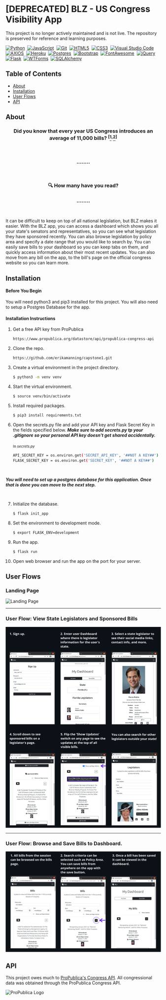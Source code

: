 # [DEPRECATED] BLZ - US Congress Visibility App
This project is no longer actively maintained and is not live. The repository is preserved for reference and learning purposes.

<a href="https://www.python.org/" title="Python"><img src="https://github.com/tomchen/stack-icons/blob/master/logos/python.svg" alt="Python" width="21px" height="21px"></a> &nbsp;<a href="https://developer.mozilla.org/en-US/docs/Web/JavaScript" title="JavaScript"><img src="https://github.com/tomchen/stack-icons/blob/master/logos/javascript.svg" alt="JavaScript" width="21px" height="21px"></a>&nbsp; <a href="https://git-scm.com/" title="Git"><img src="https://github.com/tomchen/stack-icons/blob/master/logos/git-icon.svg" alt="Git" width="21px" height="21px"></a>&nbsp; <a href="https://www.w3.org/TR/html5/" title="HTML5"><img src="https://github.com/tomchen/stack-icons/blob/master/logos/html-5.svg" alt="HTML5" width="21px" height="21px"></a>&nbsp; <a href="https://www.w3.org/TR/CSS/" title="CSS3"><img src="https://github.com/tomchen/stack-icons/blob/master/logos/css-3.svg" alt="CSS3" width="21px" height="21px"></a>&nbsp; <a href="https://code.visualstudio.com/" title="Visual Studio Code"><img src="https://github.com/tomchen/stack-icons/blob/master/logos/visual-studio-code.svg" alt="Visual Studio Code" width="21px" height="21px"></a> &nbsp;<a href="https://www.npmjs.com/package/axios" title="AXIOS"><img src="readme_files/axios.png" alt="AXIOS" width="21px" height="21px"></a> &nbsp;<a href="https://www.heroku.com/" title="Heroku"><img src="readme_files/heroku.jpeg" alt="Heroku" width="21px" height="21px"></a> &nbsp;<a href="https://www.postgresql.org/" title="Postgres"><img src="readme_files/postgres.png" alt="Postgres" width="21px" height="21px"></a> &nbsp;<a href="https://getbootstrap.com/" title="Bootstrap"><img src="https://github.com/tomchen/stack-icons/blob/master/logos/bootstrap.svg" alt="Bootstrap" width="21px" height="21px"></a> &nbsp;<a href="https://fontawesome.com/" title="FontAwesome"><img src="readme_files/fontawesome.png" alt="FontAwesome" width="21px" height="21px"></a> &nbsp;<a href="https://jquery.com/" title="jQuery"><img src="https://github.com/tomchen/stack-icons/blob/master/logos/jquery-icon.svg" alt="jQuery" width="21px" height="21px"></a> &nbsp;<a href="https://flask.palletsprojects.com/en/1.1.x/" title="Flask"><img src="readme_files/flask_logo_white_background.png" alt="Flask" width="40px" height="21px"></a> &nbsp;<a href="https://www.sqlalchemy.org/" title="Git"><img src="readme_files/sql_alchemy_logo.jpeg" alt="WTForms" width="70px" height="21px"></a> &nbsp;<a href="https://wtforms.readthedocs.io/en/2.3.x/#" title="WTForms"><img src="readme_files/wtforms.png" alt="SQLAlchemy" width="80px" height="21px"></a>


## Table of Contents

* [About](https://github.com/erikamanning/capstone1#about)
* [Installation](https://github.com/erikamanning/capstone1#installation)
* [User Flows](https://github.com/erikamanning/capstone1#user-flows)
* [API](https://github.com/erikamanning/capstone1#api)



## About

### <div align='center'>Did you know that every year US Congress introduces an average of 11,000 bills? <sup>[</sup>[<sup>1</sup>](https://www.ndpanalytics.com/45-years-of-congress-bills)<sup>,</sup>[<sup>2</sup>](congress.gov)<sup>]</sup></div>


<br>   

### <div align='center'>........ </div>  
<br>  

### <div align='center'>:mag: How many have you read? </div>  


### <div align='center'>........ </div>  

<br>  

It can be difficult to keep on top of all national legislation, but BLZ makes it easier. With the BLZ app, you can access a dashboard which shows you all your state's senators and representatives, so you can see what legislation they have sponsored recently. You can also browse legislation by policy area and specify a date range that you would like to search by. You can easily save bills to your dashboard so you can keep tabs on them, and quickly access information about their most recent updates. You can also move from any bill on the app, to the bill's page on the official congress website so you can learn more.


## Installation

#### Before You Begin
You will need python3 and pip3 installed for this project. You will also need to setup a Postgres Database for the app.


#### Installation Instructions

1. Get a free API key from ProPublica
    ```sh
    https://www.propublica.org/datastore/api/propublica-congress-api
    ```

2. Clone the repo.
    ```sh
    https://github.com/erikamanning/capstone1.git
    ```

3. Create a virtual environment in the project directory.
    ```sh 
    $ python3 -m venv venv
    ```

4. Start the virtual environment.
    ```sh
    $ source venv/bin/activate
    ```

5. Install required packages.
    ```sh
    $ pip3 install requirements.txt
    ```

6. Open the secrets.py file and add your API key and Flask Secret Key in the fields specified below. 
   _**Make sure to add secrets.py tp your .gitignore so your personal API key doesn't get shared accidentally.**_
   
    <sub> In *secrets.py*</sub>
    ```sh
    API_SECRET_KEY = os.environ.get('SECRET_API_KEY', '##NOT A KEY##')
    FLASK_SECRET_KEY = os.environ.get('SECRET_KEY', '##NOT A KEY##')
    ```
<br>  

_**You will need to set up a postgres database for this application. Once that is done you can move to the next step.**_

<br>  

7. Initialize the database.
    ```sh
    $ flask init_app
    ```

8. Set the environment to development mode.
    ```sh
    $ export FLASK_ENV=development 
    ```

9. Run the app.
    ```sh 
    $ flask run
    ```

10. Open web browser and run the app on the port for your server.


## User Flows

### Landing Page
![Landing Page](readme_files/landing_page_full_size.png)

---

### User Flow: View State Legislators and Sponsored Bills
![User Flow 3](readme_files/User_flow_3.png)

---

### User Flow: Browse and Save Bills to Dashboard.
![User Flow 1](readme_files/User_flow_1.png)

## API
This project owes much to [ProPublica's Congress API](https://projects.propublica.org/api-docs/congress-api/). All congressional data was obtained through the ProPublica Congress API.

![ProPublica Logo](readme_files/propublica_logo.jpg)


